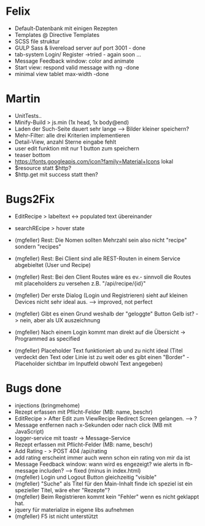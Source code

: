 ﻿# Felix
- Default-Datenbank mit einigen Rezepten
- Templates @ Directive Templates
- SCSS file struktur
- GULP Sass & livereload server auf port 3001  - done
- tab-system Login/ Register ->tried - again soon ...
- Message Feedback window: color and animate
- Start view: respond valid message with ng -done
- minimal view tablet max-width -done

# Martin
- UnitTests..
- Minify-Build > js.min (1x head, 1x body@end)
- Laden der Such-Seite dauert sehr lange --> Bilder kleiner speichern?
- Mehr-Filter: alle drei Kriterien implementieren
- Detail-View, anzahl Sterne eingabe fehlt
- user edit funktion mit nur 1 button zum speichern
- teaser bottom
- https://fonts.googleapis.com/icon?family=Material+Icons lokal
- $resource statt $http?
- $http.get mit success statt then?

# Bugs2Fix
- EditRecipe > labeltext <-> populated text übereinander
- searchREcipe > hover state

- (mgfeller) Rest: Die Nomen sollten Mehrzahl sein also nicht "recipe" sondern "recipes" 
- (mgfeller) Rest: Bei Client sind alle REST-Routen in einem Service abgebieltet (User und Recipe) 
- (mgfeller) Rest: Bei den Client Routes wäre es ev.- sinnvoll die Routes mit placeholders zu versehen z.B.  "/api/recipe/{id}"
 
- (mgfeller) Der erste Dialog (Login und Registrieren) sieht auf kleinen Devices nicht sehr ideal aus. --> improved, not perfect
- (mgfeller) Gibt es einen Grund weshalb der "geloggte" Button Gelb ist? -> nein, aber als UX auszeichnung
- (mgfeller) Nach einem Login kommt man direkt auf die Übersicht  -> Programmed as specified
- (mgfeller) Placeholder Text funktioniert ab und zu nicht ideal (Titel verdeckt den Text oder Linie ist zu weit oder es gibt einen "Border" - Placeholder sichtbar im Inputfeld obwohl Text angegeben)


# Bugs done
- injections (bringmehome)
- Rezept erfassen mit Pflicht-Felder (MB: name, beschr)
- EditRecipe > After Edit zum ViewRecipe Redirect Screen gelangen. --> ?
- Message entfernen nach x-Sekunden oder nach click             (MB mit JavaScript)
- logger-service mit toastr -> Message-Service
- Rezept erfassen mit Pflicht-Felder (MB: name, beschr)
- Add Rating - > POST 404 /api/rating
- add rating erscheint immer auch wenn schon ein rating von mir da ist
- Message Feedback window: wann wird es engezeigt? wie alerts in fb-message includen? --> fixed (minus in index.html)
- (mgfeller) Login und Logout Button gleichzeitig "visible"  
- (mgfeller) "Suche" als Titel für den Main-Inhalt finde ich speziel ist ein spezieller Titel, wäre eher "Rezepte"? 
- (mgfeller) Beim Registrieren kommt kein "Fehler" wenn es nicht geklappt hat. 
- jquery für materialize in eigene libs aufnehmen
- (mgfeller) F5 ist nicht unterstützt
